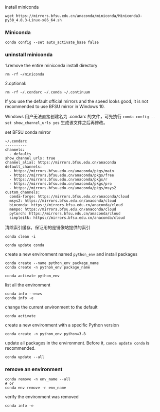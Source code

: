 
install miniconda

```
wget https://mirrors.bfsu.edu.cn/anaconda/miniconda/Miniconda3-py38_4.8.3-Linux-x86_64.sh
```

### Miniconda

```
conda config --set auto_activate_base false
```

### uninstall miniconda

1.remove the entire miniconda install directory

```
rm -rf ~/miniconda
```

2.optional:

```
rm -rf ~/.condarc ~/.conda ~/.continuum
```

If you use the default official mirrors and the speed looks good, it is not recommended to use BFSU mirror in Windows 10.

Windows 用户无法直接创建名为 .condarc 的文件，可先执行 `conda config --set show_channel_urls yes` 生成该文件之后再修改。

set BFSU conda mirror

```
~/.condarc
----------
channels:
  - defaults
show_channel_urls: true
channel_alias: https://mirrors.bfsu.edu.cn/anaconda
default_channels:
  - https://mirrors.bfsu.edu.cn/anaconda/pkgs/main
  - https://mirrors.bfsu.edu.cn/anaconda/pkgs/free
  - https://mirrors.bfsu.edu.cn/anaconda/pkgs/r
  - https://mirrors.bfsu.edu.cn/anaconda/pkgs/pro
  - https://mirrors.bfsu.edu.cn/anaconda/pkgs/msys2
custom_channels:
  conda-forge: https://mirrors.bfsu.edu.cn/anaconda/cloud
  msys2: https://mirrors.bfsu.edu.cn/anaconda/cloud
  bioconda: https://mirrors.bfsu.edu.cn/anaconda/cloud
  menpo: https://mirrors.bfsu.edu.cn/anaconda/cloud
  pytorch: https://mirrors.bfsu.edu.cn/anaconda/cloud
  simpleitk: https://mirrors.bfsu.edu.cn/anaconda/cloud
```

清除索引缓存，保证用的是镜像站提供的索引

```
conda clean -i
```

```
conda update conda
```

create a new environment named `python_env` and install packages

```
conda create --name python_env package_name
conda create -n python_env package_name
```

```
conda activate python_env
```

list all the environment

```
conda info --envs
conda info -e
```

change the current environment to the default

```
conda activate
```

create a new environment with a specific Python version

```
conda create -n python_env python=3.8
```

update all packages in the environment. Before it, `conda update conda` is recommended.

```
conda update --all
```

### remove an environment

```
conda remove -n env_name --all
# or
conda env remove -n env_name
```

verify the environment was removed

```
conda info -e
```
